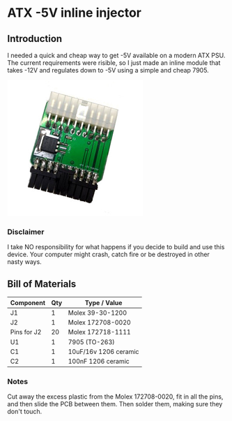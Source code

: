 # ATX -5V inline injector

## Introduction

I needed a quick and cheap way to get -5V available on a modern ATX PSU. The current requirements were risible, so I just made an inline module that takes -12V and regulates down to -5V using a simple and cheap 7905.

![Rev. 1.0 PCB](pics/ATXm5v.jpg)

### Disclaimer

I take NO responsibility for what happens if you decide to build and use this device. Your computer might crash, catch fire or be destroyed in other nasty ways.

## Bill of Materials

| Component         | Qty | Type / Value          |
| ----------------- | --- | --------------------- |
| J1                |  1  | Molex 39-30-1200      |
| J2                |  1  | Molex 172708-0020     |
| Pins for J2       |  20 | Molex 172718-1111     |
| U1                |  1  | 7905 (TO-263)         |
| C1                |  1  | 10uF/16v 1206 ceramic |
| C2                |  1  | 100nF 1206 ceramic    |

### Notes

Cut away the excess plastic from the Molex 172708-0020, fit in all the pins, and then slide the PCB between them. Then solder them, making sure they don't touch.
